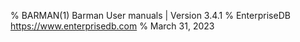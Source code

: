 % BARMAN(1) Barman User manuals | Version 3.4.1
% EnterpriseDB <https://www.enterprisedb.com>
% March 31, 2023
